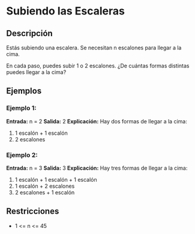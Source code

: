 # Subiendo las Escaleras

## Descripción

Estás subiendo una escalera. Se necesitan n escalones para llegar a la cima.

En cada paso, puedes subir 1 o 2 escalones. ¿De cuántas formas distintas puedes llegar a la cima?

## Ejemplos

### Ejemplo 1:

**Entrada:** n = 2
**Salida:** 2
**Explicación:** Hay dos formas de llegar a la cima:
1. 1 escalón + 1 escalón
2. 2 escalones

### Ejemplo 2:

**Entrada:** n = 3
**Salida:** 3
**Explicación:** Hay tres formas de llegar a la cima:
1. 1 escalón + 1 escalón + 1 escalón
2. 1 escalón + 2 escalones
3. 2 escalones + 1 escalón

## Restricciones

- 1 <= n <= 45